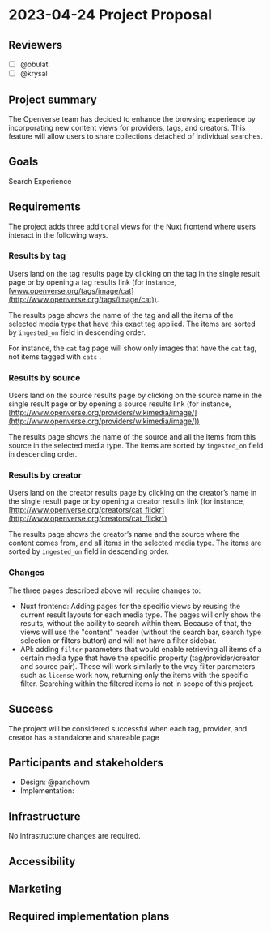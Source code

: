 # 2023-04-24 Project Proposal

## Reviewers

- [ ] @obulat
- [ ] @krysal

## Project summary

The Openverse team has decided to enhance the browsing experience by
incorporating new content views for providers, tags, and creators. This feature
will allow users to share collections detached of individual searches.

## Goals

Search Experience

## Requirements

The project adds three additional views for the Nuxt frontend where users
interact in the following ways.

### Results by tag

Users land on the tag results page by clicking on the tag in the single result
page or by opening a tag results link (for instance,
[www.openverse.org/tags/image/cat](http://www.openverse.org/tags/image/cat)).

The results page shows the name of the tag and all the items of the selected
media type that have this exact tag applied. The items are sorted by
`ingested_on` field in descending order.

For instance, the `cat` tag page will show only images that have the `cat` tag,
not items tagged with `cats` .

### Results by source

Users land on the source results page by clicking on the source name in the
single result page or by opening a source results link (for instance,
[http://www.openverse.org/providers/wikimedia/image/](http://www.openverse.org/providers/wikimedia/image/))

The results page shows the name of the source and all the items from this source
in the selected media type. The items are sorted by `ingested_on` field in
descending order.

### Results by creator

Users land on the creator results page by clicking on the creator’s name in the
single result page or by opening a creator results link (for instance,
[http://www.openverse.org/creators/cat_flickr](http://www.openverse.org/creators/cat_flickr))

The results page shows the creator’s name and the source where the content comes
from, and all items in the selected media type. The items are sorted by
`ingested_on` field in descending order.

### Changes

The three pages described above will require changes to:

- Nuxt frontend: Adding pages for the specific views by reusing the current
  result layouts for each media type. The pages will only show the results,
  without the ability to search within them. Because of that, the views will use
  the "content" header (without the search bar, search type selection or filters
  button) and will not have a filter sidebar.
- API: adding `filter` parameters that would enable retrieving all items of a
  certain media type that have the specific property (tag/provider/creator and
  source pair). These will work similarly to the way filter parameters such as
  `license` work now, returning only the items with the specific filter.
  Searching within the filtered items is not in scope of this project.

## Success

The project will be considered successful when each tag, provider, and creator
has a standalone and shareable page

## Participants and stakeholders

- Design: @panchovm
- Implementation:

## Infrastructure

No infrastructure changes are required.

## Accessibility

## Marketing

## Required implementation plans

